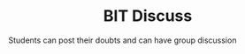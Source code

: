 <div align="center">


# BIT Discuss
</div>


Students can post their doubts and can have group discussion
